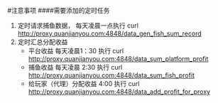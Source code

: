 #注意事项
####需要添加的定时任务
1. 定时请求捕鱼数据， 每天凌晨一点执行 curl http://proxy.quanjianyou.com:4848/data_gen_fish_sum_record
2. 定时汇总分配收益
   * 平台收益 每天凌晨1：30 执行 curl http://proxy.quanjianyou.com:4848/data_sum_platform_profit
   * 捕鱼收益 每天凌晨 2:30 执行 curl http://proxy.quanjianyou.com:4848/data_sum_fish_profit
   * 给玩家（代理）分配收益 4:00 执行 curl http://proxy.quanjianyou.com:4848/data_add_profit_for_proxy 